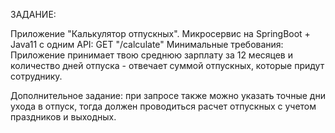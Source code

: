 ЗАДАНИЕ:

Приложение "Калькулятор отпускных". Микросервис на SpringBoot + Java11 с одним API:
GET "/calculate"
Минимальные требования: Приложение принимает твою среднюю зарплату за 12 месяцев и количество дней отпуска - 
отвечает суммой отпускных, которые придут сотруднику.

Дополнительное задание: при запросе также можно указать точные дни ухода в отпуск, тогда должен проводиться
расчет отпускных с учетом праздников и выходных.
